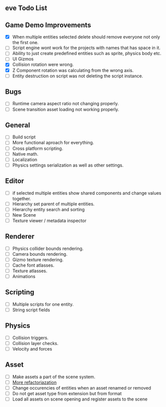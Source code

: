 ## eve Todo List

## Game Demo Improvements
- [x] When multiple entities selected delete should remove everyone not only the first one.
- [ ] Script engine wont work for the projects with names that has space in it.
- [ ] Ability to just create predefined entities such as sprite, physics body etc.
- [ ] UI Gizmos
- [x] Collision rotation were wrong.
- [x] Z Component rotation was calculating from the wrong axis.
- [ ] Entity destruction on script was not deleting the script instance.

## Bugs
- [ ] Runtime camera aspect ratio not changing properly.
- [ ] Scene transition asset loading not working properly.

## General
- [ ] Build script
- [ ] More functional aproach for everything.
- [ ] Cross platform scripting.
- [ ] Native math.
- [ ] Localization
- [ ] Physics settings serialization as well as other settings. 

## Editor
- [ ] if selected multiple entities show shared components and change values together.
- [ ] Hierarchy set parent of multiple entities. 
- [ ] Hierarchy entity search and sorting
- [ ] New Scene
- [ ] Texture viewer / metadata inspector

## Renderer
- [ ] Physics collider bounds rendering.
- [ ] Camera bounds rendering.
- [ ] Gizmo texture rendering.
- [ ] Cache font atlasses.
- [ ] Texture atlasses.
- [ ] Animations

## Scripting
- [ ] Multiple scripts for one entity.
- [ ] String script fields

## Physics
- [ ] Collision triggers.
- [ ] Collision layer checks.
- [ ] Velocity and forces

## Asset
- [ ] Make assets a part of the scene system.
- [ ] [More refactoriazation](https://developer.valvesoftware.com/wiki/Asset_System)
- [ ] Change occurencies of entities when an asset renamed or removed
- [ ] Do not get asset type from extension but from format
- [ ] Load all assets on scene opening and register assets to the scene
